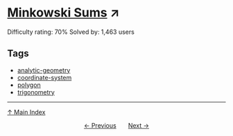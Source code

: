 # [Minkowski Sums](https://projecteuler.net/problem=228) ↗️

Difficulty rating: 70%
Solved by: 1,463 users
## Tags

- [analytic-geometry](../tags/analytic-geometry.md)
- [coordinate-system](../tags/coordinate-system.md)
- [polygon](../tags/polygon.md)
- [trigonometry](../tags/trigonometry.md)



---

[↑ Main Index](../README.md)


<div align=center><a href='227.md'>← Previous</a> &nbsp;&nbsp; &nbsp;&nbsp;  <a href='229.md'>Next →</a></div>
